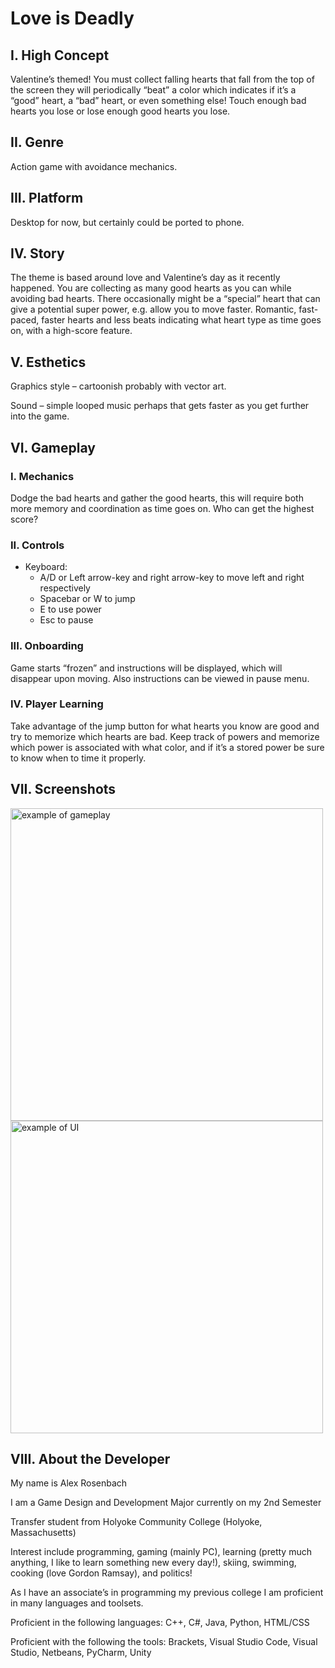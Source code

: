 # Love is Deadly

## I. High Concept
Valentine’s themed! You must collect falling hearts that fall from the top of the screen they
will periodically “beat” a color which indicates if it’s a “good” heart, a “bad” heart, or even something else!
Touch enough bad hearts you lose or lose enough good hearts you lose.

## II. Genre
Action game with avoidance mechanics.

## III. Platform
Desktop for now, but certainly could be ported to phone.

## IV. Story
The theme is based around love and Valentine’s day as it recently happened.
You are collecting as many good hearts as you can while avoiding bad hearts.
There occasionally might be a “special” heart that can give a potential super power,
e.g. allow you to move faster. Romantic, fast-paced, faster hearts and less beats indicating
what heart type as time goes on, with a high-score feature.

## V. Esthetics
Graphics style – cartoonish probably with vector art. 

Sound – simple looped music perhaps that gets faster as you get further into the game.

## VI. Gameplay

### I. Mechanics
Dodge the bad hearts and gather the good hearts, this will require both more memory and coordination as time goes on. Who can get the highest score?

### II. Controls
- Keyboard:
  - A/D or Left arrow-key and right arrow-key to move left and right respectively
  - Spacebar or W to jump
  - E to use power
  - Esc to pause

  
### III. Onboarding
Game starts “frozen” and instructions will be displayed, which will disappear upon moving. Also instructions can be viewed in pause menu. 
 
### IV. Player Learning
Take advantage of the jump button for what hearts you know are good and try to memorize which hearts are bad. Keep track of powers and memorize which power is associated with what color, and if it’s a stored power be sure to know when to time it properly.

## VII. Screenshots
<img src="https://people.rit.edu/ajr6974/230/project1/media/proto%20gameplay.png" alt="example of gameplay" width="500"/>
<img src="https://people.rit.edu/ajr6974/230/project1/media/proto%20UI.png" alt="example of UI" width="500"/>

## VIII. About the Developer
My name is Alex Rosenbach


I am a Game Design and Development Major currently on my 2nd Semester 


Transfer student from Holyoke Community College (Holyoke, Massachusetts) 


Interest include programming, gaming (mainly PC), learning (pretty much anything, I like to learn something new every day!), skiing, swimming, cooking (love Gordon Ramsay), and politics! 


As I have an associate’s in programming my previous college I am proficient in many languages and toolsets. 


Proficient in the following languages: C++, C#, Java, Python, HTML/CSS 


Proficient with the following the tools: Brackets, Visual Studio Code, Visual Studio, Netbeans, PyCharm, Unity
